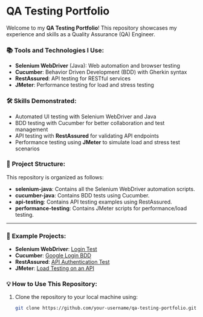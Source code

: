 # QA Testing Portfolio

Welcome to my **QA Testing Portfolio**! This repository showcases my experience and skills as a Quality Assurance (QA) Engineer.

### 📚 **Tools and Technologies I Use:**
- **Selenium WebDriver** (Java): Web automation and browser testing
- **Cucumber**: Behavior Driven Development (BDD) with Gherkin syntax
- **RestAssured**: API testing for RESTful services
- **JMeter**: Performance testing for load and stress testing

### 🛠 **Skills Demonstrated:**
- Automated UI testing with Selenium WebDriver and Java
- BDD testing with Cucumber for better collaboration and test management
- API testing with **RestAssured** for validating API endpoints
- Performance testing using **JMeter** to simulate load and stress test scenarios

### 🔧 **Project Structure:**
This repository is organized as follows:
- **selenium-java**: Contains all the Selenium WebDriver automation scripts.
- **cucumber-java**: Contains BDD tests using Cucumber.
- **api-testing**: Contains API testing examples using RestAssured.
- **performance-testing**: Contains JMeter scripts for performance/load testing.

---

### 🎯 **Example Projects:**
- **Selenium WebDriver**: [Login Test](https://github.com/your-username/qa-testing-portfolio/tree/main/selenium-java)
- **Cucumber**: [Google Login BDD](https://github.com/your-username/qa-testing-portfolio/tree/main/cucumber-java)
- **RestAssured**: [API Authentication Test](https://github.com/your-username/qa-testing-portfolio/tree/main/api-testing)
- **JMeter**: [Load Testing on an API](https://github.com/your-username/qa-testing-portfolio/tree/main/performance-testing)

### 💡 **How to Use This Repository:**
1. Clone the repository to your local machine using: 
   ```bash
   git clone https://github.com/your-username/qa-testing-portfolio.git
